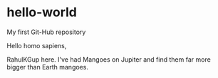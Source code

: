 # hello-world
My first Git-Hub repository

Hello homo sapiens,

RahulKGup here. I've had Mangoes on Jupiter and find them far more bigger than Earth mangoes.
